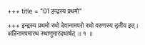 +++
title = "01 इन्द्रस्य प्रथमो"

+++
इन्द्रस्य प्रथमो रथो देवानामपरो रथो वरुणस्य तृतीय इत्।  
अहिनामपमारथ स्थाणुमारदथार्षत् ॥ १ ॥